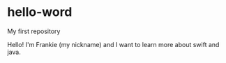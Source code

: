 # hello-word
My first repository 

Hello! I'm Frankie (my nickname) and I want to learn more about swift and java.
